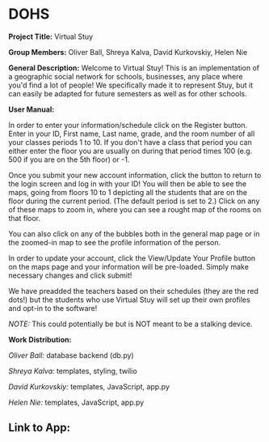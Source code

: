 DOHS
====

**Project Title:** Virtual Stuy

**Group Members:** Oliver Ball, Shreya Kalva, David Kurkovskiy, Helen Nie

**General Description:** Welcome to Virtual Stuy! This is an implementation of a geographic social network for schools, businesses, any place where you'd find a lot of people! We specifically made it to represent Stuy, but it can easily be adapted for future semesters as well as for other schools. 

**User Manual:** 

In order to enter your information/schedule click on the Register button. Enter in your ID, First name, Last name, grade, and the room number of all your classes periods 1 to 10. If you don't have a class that period you can either enter the floor you are usually on during that period times 100 (e.g. 500 if you are on the 5th floor) or -1.

Once you submit your new account information, click the button to return to the login screen and log in with your ID! You will then be able to see the maps, going from floors 10 to 1 depicting all the students that are on the floor during the current period. (The default period is set to 2.) Click on any of these maps to zoom in, where you can see a rought map of the rooms on that floor.

You can also click on any of the bubbles both in the general map page or in the zoomed-in map to see the profile information of the person.

In order to update your account, click the View/Update Your Profile button on the maps page and your information will be pre-loaded. Simply make necessary changes and click submit!

We have preadded the teachers based on their schedules (they are the red dots!) but the students who use Virtual Stuy will set up their own profiles and opt-in to the software!

*NOTE:* This could potentially be but is NOT meant to be a stalking device.



**Work Distribution:**

*Oliver Ball:* database backend (db.py)

*Shreya Kalva:* templates, styling, twilio

*David Kurkovskiy:* templates, JavaScript, app.py

*Helen Nie:* templates, JavaScript, app.py



**Link to App:**
-- 
